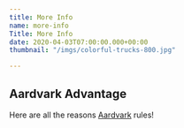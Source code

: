 ```yaml
---
title: More Info
name: more-info
Title: More Info
date: 2020-04-03T07:00:00.000+00:00
thumbnail: "/imgs/colorful-trucks-800.jpg"

---
```

## Aardvark Advantage

Here are all the reasons [Aardvark](/info/ "Aardvark") rules!